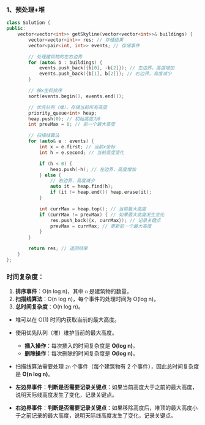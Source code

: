 ###  1、预处理+堆

```cpp
class Solution {
public:
    vector<vector<int>> getSkyline(vector<vector<int>>& buildings) {
        vector<vector<int>> res; // 存储结果
        vector<pair<int, int>> events; // 存储事件

        // 处理建筑物的左右边界
        for (auto& b : buildings) {
            events.push_back({b[0], -b[2]}); // 左边界，高度增加
            events.push_back({b[1], b[2]}); // 右边界，高度减少
        }

        // 按x坐标排序
        sort(events.begin(), events.end());

        // 优先队列（堆），存储当前所有高度
        priority_queue<int> heap;
        heap.push(0); // 初始高度为0
        int prevMax = 0; // 前一个最大高度

        // 扫描线算法
        for (auto& e : events) {
            int x = e.first; // 当前x坐标
            int h = e.second; // 当前高度变化

            if (h < 0) {
                heap.push(-h); // 左边界，高度增加
            } else {
                // 右边界，高度减少
                auto it = heap.find(h);
                if (it != heap.end()) heap.erase(it);
            }

            int currMax = heap.top(); // 当前最大高度
            if (currMax != prevMax) { // 如果最大高度发生变化
                res.push_back({x, currMax}); // 记录关键点
                prevMax = currMax; // 更新前一个最大高度
            }
        }

        return res; // 返回结果
    }
};
```

### 时间复杂度：

1. **排序事件**：O(n log n)，其中 `n` 是建筑物的数量。
2. **扫描线算法**：O(n log n)，每个事件的处理时间为 O(log n)。
3. **总时间复杂度**：O(n log n)。

- 堆可以在 O(1) 时间内获取当前的最大高度。
- 使用优先队列（堆）维护当前的最大高度。
  - **插入操作**：每次插入的时间复杂度是 **O(log n)**。
  - **删除操作**：每次删除的时间复杂度是 **O(log n)**。
- 扫描线算法需要处理 `2n` 个事件（每个建筑物有 2 个事件），因此总时间复杂度是 **O(n log n)**。

- **左边界事件**：**判断是否需要记录关键点**：如果当前高度大于之前的最大高度，说明天际线高度发生了变化，记录关键点。
- **右边界事件**：**判断是否需要记录关键点**：如果移除高度后，堆顶的最大高度小于之前记录的最大高度，说明天际线高度发生了变化，记录关键点。



